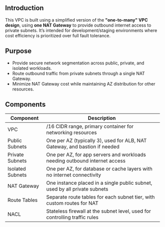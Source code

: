 ## Introduction
This VPC is built using a simplified version of the **"one-to-many" VPC design**, using **one NAT Gateway** to provide outbound internet access to private subnets. It’s intended for development/staging environments where cost efficiency is prioritized over full fault tolerance.
<!-- 
![Single NAT Gateway Architecture](./assets/networking_architecture.drawio.png) -->

## Purpose
- Provide secure network segmentation across public, private, and isolated workloads.
- Route outbound traffic from private subnets through a single NAT Gateway.
- Minimize NAT Gateway cost while maintaining AZ distribution for other resources.

## Components
| Component         | Description                                                               |
|------------------|----------------------------------------------------------------------------|
| VPC              | /16 CIDR range, primary container for networking resources                 |
| Public Subnets   | One per AZ (typically 3), used for ALB, NAT Gateway, and bastion if needed |
| Private Subnets  | One per AZ, for app servers and workloads needing outbound internet access |
| Isolated Subnets | One per AZ, for database or cache layers with no internet connectivity     |
| NAT Gateway      | One instance placed in a single public subnet, used by all private subnets |
| Route Tables     | Separate route tables for each subnet tier, with custom routes for NAT     |
| NACL             | Stateless firewall at the subnet level, used for controlling traffic rules |
